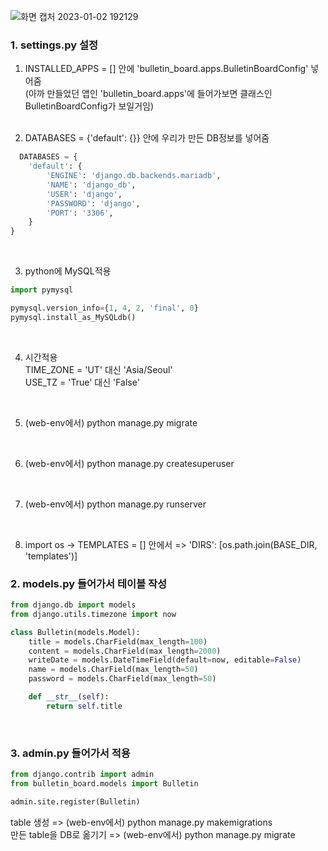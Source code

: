 ![화면 캡처 2023-01-02 192129](https://user-images.githubusercontent.com/114986610/210218729-3540c10b-9b0f-4c48-8f52-85bb5a54f8f9.png)

### 1. settings.py 설정
1. INSTALLED_APPS = [] 안에 'bulletin_board.apps.BulletinBoardConfig' 넣어줌 \
(아까 만들었던 앱인 'bulletin_board.apps'에 들어가보면 클래스인 BulletinBoardConfig가 보일거임)
<br/><br/>

2. DATABASES = {'default': {}} 안에 우리가 만든 DB정보를 넣어줌
```python
  DATABASES = { 
    'default': { 
        'ENGINE': 'django.db.backends.mariadb', 
        'NAME': 'django_db', 
        'USER': 'django', 
        'PASSWORD': 'django', 
        'PORT': '3306', 
    } 
}
```
<br/>


3. python에 MySQL적용
``` python
import pymysql

pymysql.version_info={1, 4, 2, 'final', 0}
pymysql.install_as_MySQLdb()
```
<br/>


4. 시간적용 \
TIME_ZONE = 'UT' 대신 'Asia/Seoul' \
USE_TZ = 'True' 대신 'False'
<br/>


5. (web-env에서) python manage.py migrate
<br/>


6. (web-env에서) python manage.py createsuperuser
<br/>


7. (web-env에서) python manage.py runserver
<br/>


8. import os -> TEMPLATES = [] 안에서 => 'DIRS': [os.path.join(BASE_DIR, 'templates')]  

### 2. models.py 들어가서 테이블 작성
```python
from django.db import models
from django.utils.timezone import now

class Bulletin(models.Model):
    title = models.CharField(max_length=100)
    content = models.CharField(max_length=2000)
    writeDate = models.DateTimeField(default=now, editable=False)
    name = models.CharField(max_length=50)
    password = models.CharField(max_length=50)

    def __str__(self):
        return self.title
```
<br/>


### 3. admin.py 들어가서 적용
```python
from django.contrib import admin
from bulletin_board.models import Bulletin

admin.site.register(Bulletin)
``` 
table 생성 => (web-env에서) python manage.py makemigrations \
만든 table을 DB로 옮기기 => (web-env에서) python manage.py migrate

